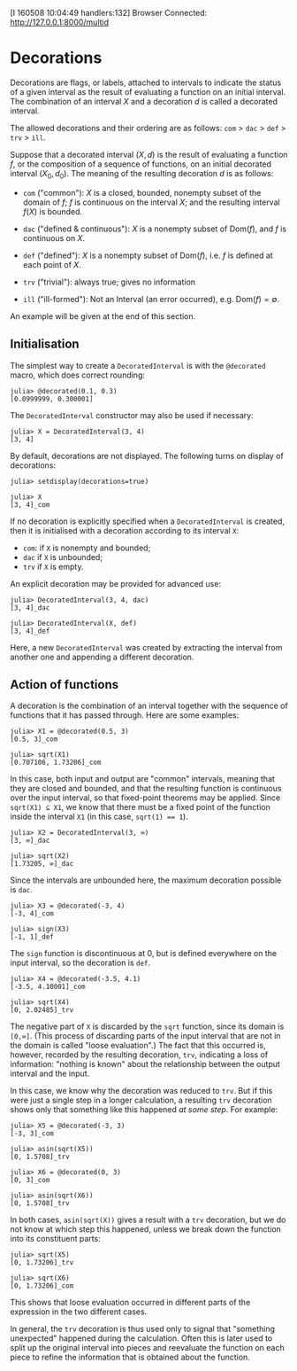 [I 160508 10:04:49 handlers:132] Browser Connected: http://127.0.0.1:8000/multid<script type="text/x-mathjax-config">
  MathJax.Hub.Config({
    TeX: { equationNumbers: { autoNumber: "AMS" } }
  });
  MathJax.Hub.Config({
    TeX: { extensions: ["AMSmath.js", "AMSsymbols.js", "autobold.js", "autoload-all.js"] }
  });
  MathJax.Hub.Config({
    tex2jax: {
      inlineMath: [['$','$']],
      processEscapes: true
    }
  });
</script>
<script type="text/javascript" src="http://cdn.mathjax.org/mathjax/latest/MathJax.js?config=TeX-AMS_HTML">
</script>

# Decorations

Decorations are flags, or labels, attached to intervals to indicate the status of a given interval as the result of evaluating a function on an initial interval. The combination of an interval $X$ and a decoration $d$ is called a decorated interval.

The allowed decorations and their ordering are as follows:
`com` > `dac` > `def` > `trv` > `ill`.

Suppose that a decorated interval $(X, d)$ is the result of evaluating a function $f$, or the composition of a sequence of functions, on an initial decorated interval $(X_0, d_0)$. The meaning of the resulting decoration $d$ is as follows:

- `com` ("common"): $X$ is a closed, bounded, nonempty subset of the domain of $f$; $f$ is continuous on the interval $X$; and the resulting interval $f(X)$ is bounded.

- `dac` ("defined & continuous"): $X$ is a nonempty subset of $\mathrm{Dom}(f)$, and $f$ is continuous on $X$.

- `def` ("defined"): $X$ is a nonempty subset of $\mathrm{Dom}(f)$, i.e. $f$ is defined at each point of $X$.

- `trv` ("trivial"): always true; gives no information

- `ill` ("ill-formed"): Not an Interval (an error occurred), e.g. $\mathrm{Dom}(f) = \emptyset$.

An example will be given at the end of this section.

## Initialisation

The simplest way to create a `DecoratedInterval` is with the `@decorated` macro,
which does correct rounding:
```
julia> @decorated(0.1, 0.3)
[0.0999999, 0.300001]
```
The `DecoratedInterval` constructor may also be used if necessary:
```
julia> X = DecoratedInterval(3, 4)
[3, 4]
```

By default, decorations are not displayed. The following turns on display of decorations:
```
julia> setdisplay(decorations=true)

julia> X
[3, 4]_com
```

If no decoration is explicitly specified when a `DecoratedInterval` is created, then it is initialised with a decoration according to its interval `X`:

- `com`: if `X` is nonempty and bounded;
- `dac` if `X` is unbounded;
- `trv` if `X` is empty.


An explicit decoration may be provided for advanced use:
```
julia> DecoratedInterval(3, 4, dac)
[3, 4]_dac

julia> DecoratedInterval(X, def)
[3, 4]_def
```
Here, a new `DecoratedInterval` was created by extracting the interval from another one and appending a different decoration.

## Action of functions

A decoration is the combination of an interval together with the sequence of functions that it has passed through. Here are some examples:

```
julia> X1 = @decorated(0.5, 3)
[0.5, 3]_com

julia> sqrt(X1)
[0.707106, 1.73206]_com
```
In this case, both input and output are "common" intervals, meaning that they are closed and bounded, and that the resulting function is continuous over the input interval, so that fixed-point theorems may be applied. Since `sqrt(X1) ⊆ X1`, we know that there must be a fixed point of the function inside the interval `X1` (in this case, `sqrt(1) == 1`).

```
julia> X2 = DecoratedInterval(3, ∞)
[3, ∞]_dac

julia> sqrt(X2)
[1.73205, ∞]_dac
```
Since the intervals are unbounded here, the maximum decoration possible is `dac`.

```
julia> X3 = @decorated(-3, 4)
[-3, 4]_com

julia> sign(X3)
[-1, 1]_def
```
The `sign` function is discontinuous at 0, but is defined everywhere on the input interval, so the decoration is `def`.

```
julia> X4 = @decorated(-3.5, 4.1)
[-3.5, 4.10001]_com

julia> sqrt(X4)
[0, 2.02485]_trv
```
The negative part of `X` is discarded by the `sqrt` function, since its domain is `[0,∞]`. (This process of discarding parts of the input interval that are not in the domain is called "loose evaluation".) The fact that this occurred is, however, recorded by the resulting decoration, `trv`, indicating a loss of information: "nothing is known" about the relationship between the output interval and the input.


In this case, we know why the decoration was reduced to `trv`. But if this were just a single step in a longer calculation, a resulting `trv` decoration shows only that something like this happened *at some step*. For example:

```
julia> X5 = @decorated(-3, 3)
[-3, 3]_com

julia> asin(sqrt(X5))
[0, 1.5708]_trv

julia> X6 = @decorated(0, 3)
[0, 3]_com

julia> asin(sqrt(X6))
[0, 1.5708]_trv
```
In both cases, `asin(sqrt(X))` gives a result with a `trv` decoration, but
we do not know at which step this happened, unless we break down the function into its constituent parts:
```
julia> sqrt(X5)
[0, 1.73206]_trv

julia> sqrt(X6)
[0, 1.73206]_com
```
This shows that loose evaluation occurred in different parts of the expression in the two different cases.

In general, the `trv` decoration is thus used only to signal that "something unexpected" happened during the calculation. Often this is later used to split up the original interval into pieces and reevaluate the function on each piece to refine the information that is obtained about the function.
